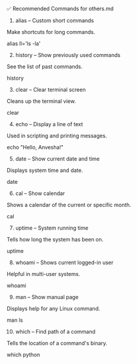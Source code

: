 
✅ Recommended Commands for others.md

1. alias – Custom short commands

Make shortcuts for long commands.

alias ll='ls -la'

2. history – Show previously used commands

See the list of past commands.

history

3. clear – Clear terminal screen

Cleans up the terminal view.

clear

4. echo – Display a line of text

Used in scripting and printing messages.

echo "Hello, Anvesha!"

5. date – Show current date and time

Displays system time and date.

date

6. cal – Show calendar

Shows a calendar of the current or specific month.

cal

7. uptime – System running time

Tells how long the system has been on.

uptime

8. whoami – Shows current logged-in user

Helpful in multi-user systems.

whoami

9. man – Show manual page

Displays help for any Linux command.

man ls

10. which – Find path of a command

Tells the location of a command's binary.

which python

